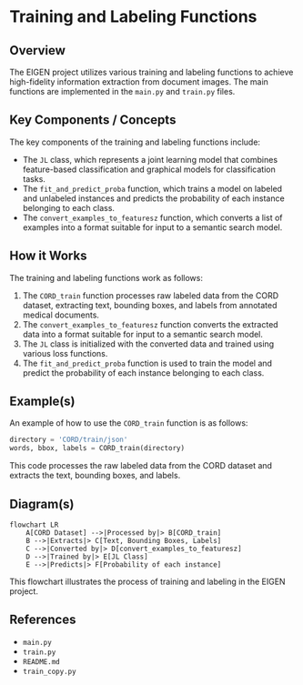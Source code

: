 # Training and Labeling Functions
## Overview
The EIGEN project utilizes various training and labeling functions to achieve high-fidelity information extraction from document images. The main functions are implemented in the `main.py` and `train.py` files.

## Key Components / Concepts
The key components of the training and labeling functions include:
* The `JL` class, which represents a joint learning model that combines feature-based classification and graphical models for classification tasks.
* The `fit_and_predict_proba` function, which trains a model on labeled and unlabeled instances and predicts the probability of each instance belonging to each class.
* The `convert_examples_to_featuresz` function, which converts a list of examples into a format suitable for input to a semantic search model.

## How it Works
The training and labeling functions work as follows:
1. The `CORD_train` function processes raw labeled data from the CORD dataset, extracting text, bounding boxes, and labels from annotated medical documents.
2. The `convert_examples_to_featuresz` function converts the extracted data into a format suitable for input to a semantic search model.
3. The `JL` class is initialized with the converted data and trained using various loss functions.
4. The `fit_and_predict_proba` function is used to train the model and predict the probability of each instance belonging to each class.

## Example(s)
An example of how to use the `CORD_train` function is as follows:
```python
directory = 'CORD/train/json'
words, bbox, labels = CORD_train(directory)
```
This code processes the raw labeled data from the CORD dataset and extracts the text, bounding boxes, and labels.

## Diagram(s)
```mermaid
flowchart LR
    A[CORD Dataset] -->|Processed by|> B[CORD_train]
    B -->|Extracts|> C[Text, Bounding Boxes, Labels]
    C -->|Converted by|> D[convert_examples_to_featuresz]
    D -->|Trained by|> E[JL Class]
    E -->|Predicts|> F[Probability of each instance]
```
This flowchart illustrates the process of training and labeling in the EIGEN project.

## References
* `main.py`
* `train.py`
* `README.md`
* `train_copy.py`